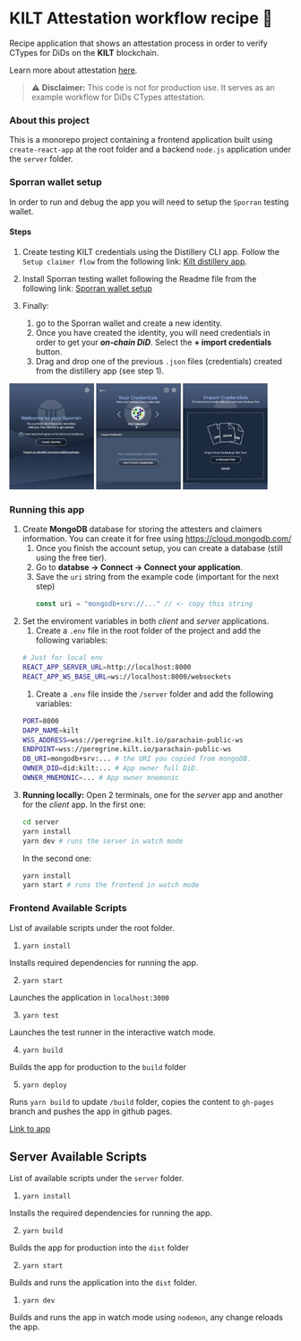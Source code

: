 # KILT Attestation workflow recipe 🧬
Recipe application that shows an attestation process in order to verify CTypes for DiDs on the **KILT** blockchain.

Learn more about attestation [here](https://docs.kilt.io/docs/develop/workshop/attestation).

> :warning: **Disclaimer:** This code is not for production use. It serves as an example workflow for DiDs CTypes attestation.

### About this project
This is a monorepo project containing a frontend application built using `create-react-app` at the root folder and a backend `node.js` application under the `server` folder.

### Sporran wallet setup
In order to run and debug the app you will need to setup the `Sporran` testing wallet.

#### Steps
1. Create testing KILT credentials using the Distillery CLI app. Follow the `Setup claimer flow` from the following link: [Kilt distillery app](https://github.com/KILTprotocol/kilt-distillery-cli).
   
2. Install Sporran testing wallet following the Readme file from the following link: [Sporran wallet setup](https://github.com/BTE-Trusted-Entity/sporran-extension)

3. Finally: 
   1. go to the Sporran wallet and create a new identity. 
   2. Once you have created the identity, you will need credentials in order to get your ***on-chain DiD***. Select the **+ import credentials** button.
   3. Drag and drop one of the previous `.json` files (credentials) created from the distillery app (see step 1).
<div>
<img src="./docs/import_identity.png?raw=true" alt="Step 3 Image 1" width="30%"/>
<img src="./docs/import_credential.png?raw=true" alt="Step 3 Image 2" width="30%"/>
<img src="./docs/drop_json.png?raw=true" alt="Step 3 Image 3" width="30%"/>
</div>

### Running this app
1. Create **MongoDB** database for storing the attesters and claimers information. You can create it for free using https://cloud.mongodb.com/
   1. Once you finish the account setup, you can create a database (still using the free tier).
   2.  Go to **databse &rarr; Connect &rarr; Connect your application**.
   3.  Save the `uri` string from the example code (important for the next step)
       ```js
       const uri = "mongodb+srv://..." // <- copy this string
       ```
2. Set the enviroment variables in both *client* and *server* applications.
   1. Create a `.env` file in the root folder of the project and add the following variables:
   ```bash
   # Just for local env
   REACT_APP_SERVER_URL=http://localhost:8000
   REACT_APP_WS_BASE_URL=ws://localhost:8000/websockets
   ```
   1. Create a `.env` file inside the `/server` folder and add the following variables:
   ```bash
   PORT=8000
   DAPP_NAME=kilt
   WSS_ADDRESS=wss://peregrine.kilt.io/parachain-public-ws
   ENDPOINT=wss://peregrine.kilt.io/parachain-public-ws
   DB_URI=mongodb+srv:... # the URI you copied from mongoDB.
   OWNER_DID=did:kilt:... # App owner full DiD.
   OWNER_MNEMONIC=... # App owner mnemonic
   ```
3. **Running locally:** Open 2 terminals, one for the *server* app and another for the *client* app. In the first one:
      ```bash
      cd server
      yarn install
      yarn dev # runs the server in watch mode
      ```
      In the second one:
      ```bash
      yarn install
      yarn start # runs the frontend in watch mode
      ```
### Frontend Available Scripts
List of available scripts under the root folder.

1. `yarn install`

Installs required dependencies for running the app.

2. `yarn start`

Launches the application in `localhost:3000`

3. `yarn test`

Launches the test runner in the interactive watch mode.

4. `yarn build`

Builds the app for production to the `build` folder

5. `yarn deploy`

Runs `yarn build` to update `/build` folder, copies the content to `gh-pages` branch and pushes the app in github pages.

[Link to app](https://protofire.github.io/kilt/)

## Server Available Scripts
List of available scripts under the `server` folder.

1. `yarn install`

Installs the required dependencies for running the app.

2. `yarn build`

Builds the app for production into the `dist` folder

2. `yarn start`

Builds and runs the application into the `dist` folder. 

1. `yarn dev`

Builds and runs the app in watch mode using `nodemon`, any change reloads the app.
